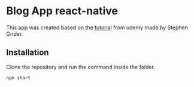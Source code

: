 # Blog App react-native

This app was created based on the [tutorial](https://www.udemy.com/course/the-complete-react-native-and-redux-course) from udemy made by Stephen Grider.

## Installation

Clone the repository and run the command inside the folder.

```bash
npm start
```
